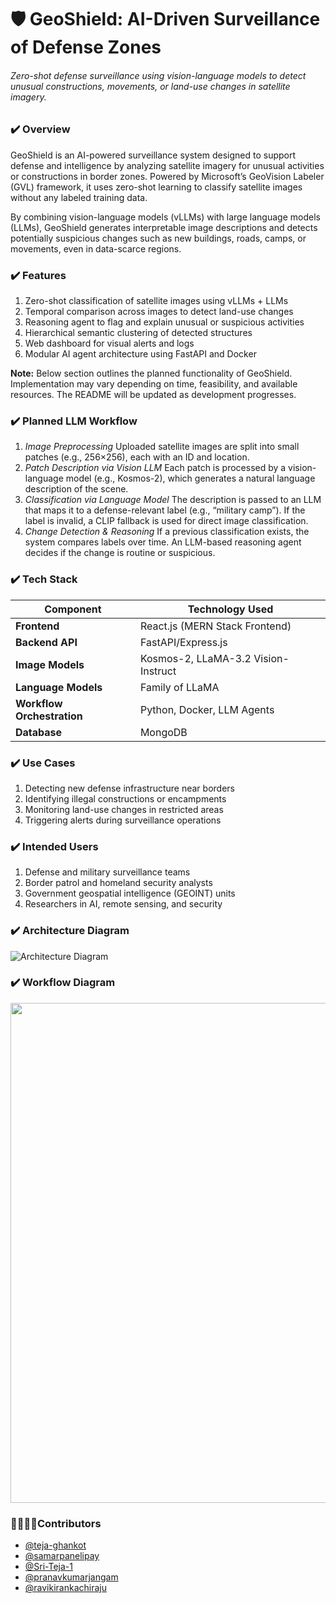 # **🛡 GeoShield: AI-Driven Surveillance of Defense Zones**

###### Zero-shot defense surveillance using vision-language models to detect unusual constructions, movements, or land-use changes in satellite imagery.



### **✔️ Overview**

GeoShield is an AI-powered surveillance system designed to support defense and intelligence by analyzing satellite imagery for unusual activities or constructions in border zones. Powered by Microsoft’s GeoVision Labeler (GVL) framework, it uses zero-shot learning to classify satellite images without any labeled training data.



By combining vision-language models (vLLMs) with large language models (LLMs), GeoShield generates interpretable image descriptions and detects potentially suspicious changes such as new buildings, roads, camps, or movements, even in data-scarce regions.



### **✔️ Features**

1. Zero-shot classification of satellite images using vLLMs + LLMs
2. Temporal comparison across images to detect land-use changes
3. Reasoning agent to flag and explain unusual or suspicious activities
4. Hierarchical semantic clustering of detected structures
5. Web dashboard for visual alerts and logs
6. Modular AI agent architecture using FastAPI and Docker





**Note:** Below section outlines the planned functionality of GeoShield. Implementation may vary depending on time, feasibility, and available resources. The README will be updated as development progresses.



### **✔️ Planned LLM Workflow**

1. *Image Preprocessing*
Uploaded satellite images are split into small patches (e.g., 256×256), each with an ID and location.
2. *Patch Description via Vision LLM*
   Each patch is processed by a vision-language model (e.g., Kosmos-2), which generates a natural language description of the scene.
3. *Classification via Language Model* 
   The description is passed to an LLM that maps it to a defense-relevant label (e.g., “military camp”).
   If the label is invalid, a CLIP fallback is used for direct image classification.
4. *Change Detection \& Reasoning*
    If a previous classification exists, the system compares labels over time.
    An LLM-based reasoning agent decides if the change is routine or suspicious.













### **✔️ Tech Stack**



| **Component**              | **Technology Used**                 |
| -------------------------- | ----------------------------------- |
| **Frontend**               | React.js (MERN Stack Frontend)      |
| **Backend API**            | FastAPI/Express.js                  |
| **Image Models**           | Kosmos-2, LLaMA-3.2 Vision-Instruct |
| **Language Models**        | Family of LLaMA                     |
| **Workflow Orchestration** | Python, Docker, LLM Agents          |
| **Database**               | MongoDB                             |




### **✔️ Use Cases**

1. Detecting new defense infrastructure near borders
2. Identifying illegal constructions or encampments
3. Monitoring land-use changes in restricted areas
4. Triggering alerts during surveillance operations

### 

### **✔️ Intended Users**

1. Defense and military surveillance teams
2. Border patrol and homeland security analysts
3. Government geospatial intelligence (GEOINT) units
4. Researchers in AI, remote sensing, and security

### **✔️ Architecture Diagram**

![Architecture Diagram](https://res.cloudinary.com/dur2vhjfv/image/upload/v1753890045/ArchitectureDiagramGeoShield_hdbfkj.jpg)


### **✔️ Workflow Diagram**


<img src="https://res.cloudinary.com/dur2vhjfv/image/upload/v1753890012/WorkflowDiagramGEOSHIELD_ori0gt.png" height="800" width="600"/>



### **👨‍💻👨‍💻Contributors**
- [@teja-ghankot](https://github.com/teja-ghankot)
- [@samarpanelipay](https://github.com/samarpanelipay)
- [@Sri-Teja-1](https://github.com/Sri-Teja-1)
- [@pranavkumarjangam](https://github.com/pranavkumarjangam)
- [@ravikirankachiraju](https://github.com/ravikirankachiraju)




